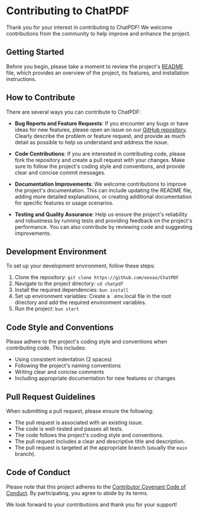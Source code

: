 # Contributing to ChatPDF

Thank you for your interest in contributing to ChatPDF! We welcome contributions from the community to help improve and enhance the project.

## Getting Started

Before you begin, please take a moment to review the project's [README](https://github.com/oovaa/ChatPDF/blob/main/README.md) file, which provides an overview of the project, its features, and installation instructions.

## How to Contribute

There are several ways you can contribute to ChatPDF:

- **Bug Reports and Feature Requests**: If you encounter any bugs or have ideas for new features, please open an issue on our [GitHub repository](https://github.com/oovaa/ChatPDF/). Clearly describe the problem or feature request, and provide as much detail as possible to help us understand and address the issue.

- **Code Contributions**: If you are interested in contributing code, please fork the repository and create a pull request with your changes. Make sure to follow the project's coding style and conventions, and provide clear and concise commit messages.

- **Documentation Improvements**: We welcome contributions to improve the project's documentation. This can include updating the README file, adding more detailed explanations, or creating additional documentation for specific features or usage scenarios.

- **Testing and Quality Assurance**: Help us ensure the project's reliability and robustness by running tests and providing feedback on the project's performance. You can also contribute by reviewing code and suggesting improvements.

## Development Environment

To set up your development environment, follow these steps:

1. Clone the repository: `git clone https://github.com/oovaa/ChatPDF`
2. Navigate to the project directory: `cd chatpdf`
3. Install the required dependencies: `bun install`
4. Set up environment variables: Create a `.env.local file in the root directory and add the required environment variables.
5. Run the project: `bun start`

## Code Style and Conventions

Please adhere to the project's coding style and conventions when contributing code. This includes:

- Using consistent indentation (2 spaces)
- Following the project's naming conventions
- Writing clear and concise comments
- Including appropriate documentation for new features or changes

## Pull Request Guidelines

When submitting a pull request, please ensure the following:

- The pull request is associated with an existing issue.
- The code is well-tested and passes all tests.
- The code follows the project's coding style and conventions.
- The pull request includes a clear and descriptive title and description.
- The pull request is targeted at the appropriate branch (usually the `main` branch).

## Code of Conduct

Please note that this project adheres to the [Contributor Covenant Code of Conduct](https://www.contributor-covenant.org/version/2/1/code_of_conduct/). By participating, you agree to abide by its terms.

We look forward to your contributions and thank you for your support!